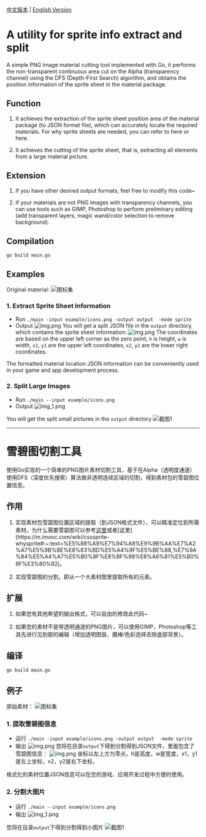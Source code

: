 [中文版本](https://github.com/Zhao-hangtian/go-sprite-split#%E9%9B%AA%E7%A2%A7%E5%9B%BE%E5%88%87%E5%89%B2%E5%B7%A5%E5%85%B7) | [English Version](https://github.com/Zhao-hangtian/go-sprite-split#%23%20A%20utility%20for%20sprite%20info%20extract%20and%20split)


# A utility for sprite info extract and split
A simple PNG image material cutting tool implemented with Go, it performs the non-transparent continuous area cut on the Alpha (transparency channel) using the DFS (Depth-First Search) algorithm, and obtains the position information of the sprite sheet in the material package.

## Function
1. It achieves the extraction of the sprite sheet position area of the material package (to JSON format file), which can accurately locate the required materials. For why sprite sheets are needed, you can refer to here or here.

2. It achieves the cutting of the sprite sheet, that is, extracting all elements from a large material picture.

## Extension
1. If you have other desired output formats, feel free to modify this code~

2. If your materials are not PNG images with transparency channels, you can use tools such as GIMP, Photoshop to perform preliminary editing (add transparent layers, magic wand/color selection to remove background).

## Compilation
`go build main.go`

## Examples
Original material:
![图标集](example/icons.png "Demo Icons Picture")

### 1. Extract Sprite Sheet Information
- Run
`./main -input example/icons.png -output output  -mode sprite`
- Output
![img.png](assets/img.png)
You will get a split JSON file in the `output` directory, which contains the sprite sheet information:
![img.png](assets/img_2.png)
The coordinates are based on the upper left corner as the zero point, `h` is height, `w` is width, `x1`, `y1` are the upper left coordinates, `x2`, `y2` are the lower right coordinates.

The formatted material location JSON information can be conveniently used in your game and app development process.

### 2. Split Large Images
- Run
`./main --input example/icons.png`
- Output
![img_1.png](assets/img_1.png)

You will get the split small pictures in the `output` directory
![截图1](assets/Screenshot-1.png "输出截图")

---
# 雪碧图切割工具
使用Go实现的一个简单的PNG图片素材切割工具，基于在Alpha（透明度通道）使用DFS（深度优先搜索）算法做非透明连续区域的切割，得到素材包的雪碧图位置信息。

## 作用
1. 实现素材包雪碧图位置区域的提取（到JSON格式文件），可以精准定位到所需素材。为什么需要雪碧图可以参考[这里](https://www.w3schools.com/css/css_image_sprites.asp#:~:text=An%20image%20sprite%20is%20a,server%20requests%20and%20save%20bandwidth.)或者[这里](https://m.imooc.com/wiki/csssprite-whysprite#:~:text=%E5%88%A9%E7%94%A8%E9%9B%AA%E7%A2%A7%E5%9B%BE%E8%83%BD%E5%A4%9F%E5%BE%88,%E7%9A%84%E5%A4%A7%E5%B0%8F%E8%BF%98%E8%A6%81%E5%B0%8F%E3%80%82)。

2. 实现雪碧图的分割，即从一个大素材图里提取所有的元素。

## 扩展
1. 如果您有其他希望的输出格式，可以自由的修改此代码~

2. 如果您的素材不是带透明通道的PNG图片，可以使用GIMP，Photoshop等工具先进行见到那的编辑（增加透明图层、魔棒/色彩选择去除底部背景）。

## 编译
`go build main.go`

## 例子
原始素材：
![图标集](example/icons.png "Demo Icons Picture")

### 1. 提取雪碧图信息
- 运行
`./main -input example/icons.png -output output  -mode sprite`
- 输出
![img.png](assets/img.png)
  您将在目录`output`下得到分割得到JSON文件，里面包含了雪碧图信息：
![img.png](assets/img_2.png)
坐标以左上方为零点，h是高度，w是宽度，x1，y1是左上坐标，x2，y2是右下坐标。

格式化的素材位置JSON信息可以在您的游戏、应用开发过程中方便的使用。

### 2. 分割大图片
- 运行
`./main --input example/icons.png`
- 输出
![img_1.png](assets/img_1.png)

您将在目录`output`下得到分割得到小图片
![截图1](assets/Screenshot-1.png "输出截图")

